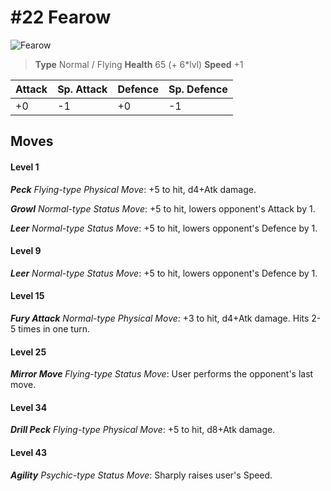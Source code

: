 # #22 Fearow


![Fearow](https://img.pokemondb.net/sprites/home/normal/1x/fearow.png)

> **Type** Normal / Flying
> **Health** 65 (+ 6\*lvl)
> **Speed** +1

| Attack | Sp. Attack | Defence | Sp. Defence |
| ------ | ---------- | ------- | ----------- |
| +0 | -1 | +0 | -1 |

## Moves
#### Level 1

***Peck** Flying-type Physical Move*: +5 to hit, d4+Atk damage. 

***Growl** Normal-type Status Move*: +5 to hit, lowers opponent's Attack by 1.

***Leer** Normal-type Status Move*: +5 to hit, lowers opponent's Defence by 1.
#### Level 9

***Leer** Normal-type Status Move*: +5 to hit, lowers opponent's Defence by 1.
#### Level 15

***Fury Attack** Normal-type Physical Move*: +3 to hit, d4+Atk damage. Hits 2-5 times in one turn.
#### Level 25

***Mirror Move** Flying-type Status Move*: User performs the opponent's last move.
#### Level 34

***Drill Peck** Flying-type Physical Move*: +5 to hit, d8+Atk damage. 
#### Level 43

***Agility** Psychic-type Status Move*: Sharply raises user's Speed.

